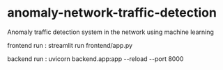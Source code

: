 # anomaly-network-traffic-detection
Anomaly traffic detection system in the network using machine learning


frontend run : streamlit run frontend/app.py

backend run : uvicorn backend.app:app --reload --port 8000
